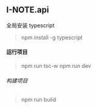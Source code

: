 ## I-NOTE.api

全局安装 typescript

> npm install -g typescript

#### 运行项目

> npm run tsc-w
> npm run dev

###### 构建项目

> npm run build 

